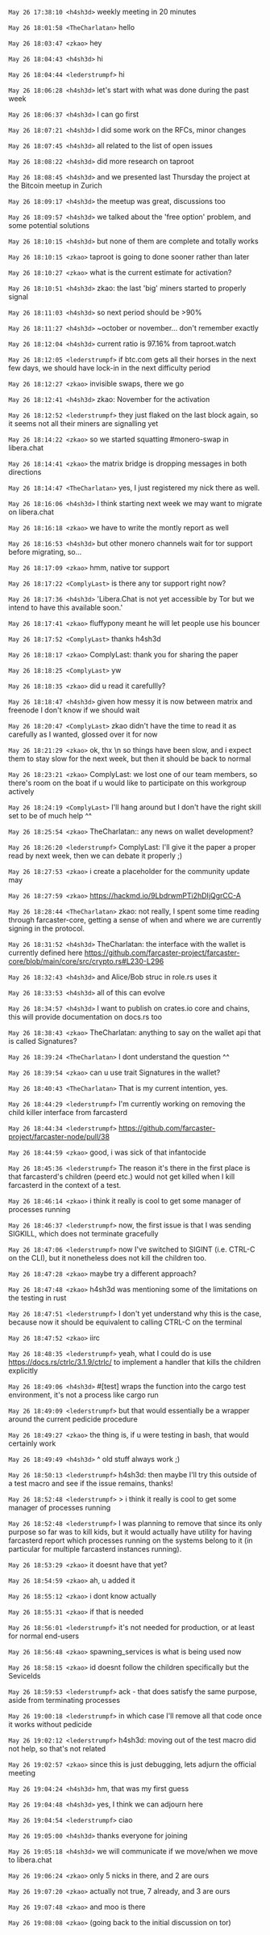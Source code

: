 `May 26 17:38:10 <h4sh3d>`        weekly meeting in 20 minutes

`May 26 18:01:58 <TheCharlatan>`  hello

`May 26 18:03:47 <zkao>`  hey

`May 26 18:04:43 <h4sh3d>`        hi

`May 26 18:04:44 <lederstrumpf>`  hi

`May 26 18:06:28 <h4sh3d>`        let's start with what was done during the past week

`May 26 18:06:37 <h4sh3d>`        I can go first

`May 26 18:07:21 <h4sh3d>`        I did some work on the RFCs, minor changes

`May 26 18:07:45 <h4sh3d>`        all related to the list of open issues

`May 26 18:08:22 <h4sh3d>`        did more research on taproot

`May 26 18:08:45 <h4sh3d>`        and we presented last Thursday the project at the Bitcoin meetup in Zurich

`May 26 18:09:17 <h4sh3d>`        the meetup was great, discussions too

`May 26 18:09:57 <h4sh3d>`        we talked about the 'free option' problem, and some potential solutions

`May 26 18:10:15 <h4sh3d>`        but none of them are complete and totally works

`May 26 18:10:15 <zkao>`  taproot is going to done sooner rather than later

`May 26 18:10:27 <zkao>`  what is the current estimate for activation?

`May 26 18:10:51 <h4sh3d>`        zkao: the last 'big' miners started to properly signal

`May 26 18:11:03 <h4sh3d>`        so next period should be >90%

`May 26 18:11:27 <h4sh3d>`        ~october or november... don't remember exactly

`May 26 18:12:04 <h4sh3d>`        current ratio is 97.16% from taproot.watch

`May 26 18:12:05 <lederstrumpf>`  if btc.com gets all their horses in the next few days, we should have lock-in in the next difficulty period

`May 26 18:12:27 <zkao>`  invisible swaps, there we go

`May 26 18:12:41 <h4sh3d>`        zkao: November for the activation

`May 26 18:12:52 <lederstrumpf>`  they just flaked on the last block again, so it seems not all their miners are signalling yet

`May 26 18:14:22 <zkao>`  so we started squatting #monero-swap in libera.chat

`May 26 18:14:41 <zkao>`  the matrix bridge is dropping messages in both directions

`May 26 18:14:47 <TheCharlatan>`  yes, I just registered my nick there as well.

`May 26 18:16:06 <h4sh3d>`        I think starting next week we may want to migrate on libera.chat

`May 26 18:16:18 <zkao>`  we have to write the montly report as well

`May 26 18:16:53 <h4sh3d>`        but other monero channels wait for tor support before migrating, so...

`May 26 18:17:09 <zkao>`  hmm, native tor support

`May 26 18:17:22 <ComplyLast>`    is there any tor support right now?

`May 26 18:17:36 <h4sh3d>`        'Libera.Chat is not yet accessible by Tor but we intend to have this available soon.'

`May 26 18:17:41 <zkao>`  fluffypony meant he will let people use his bouncer

`May 26 18:17:52 <ComplyLast>`    thanks h4sh3d

`May 26 18:18:17 <zkao>`  ComplyLast: thank you for sharing the paper

`May 26 18:18:25 <ComplyLast>`    yw

`May 26 18:18:35 <zkao>`  did u read it carefullly?

`May 26 18:18:47 <h4sh3d>`        given how messy it is now between matrix and freenode I don't know if we should wait

`May 26 18:20:47 <ComplyLast>`    zkao didn't have the time to read it as carefully as I wanted, glossed over it for now

`May 26 18:21:29 <zkao>`  ok, thx \n so things have been slow, and i expect them to stay slow for the next week, but then it should be back to normal

`May 26 18:23:21 <zkao>`  ComplyLast: we lost one of our team members, so there's room on the boat if u would like to participate on this workgroup actively

`May 26 18:24:19 <ComplyLast>`    I'll hang around but I don't have the right skill set to be of much help ^^

`May 26 18:25:54 <zkao>`  TheCharlatan:: any news on wallet development?

`May 26 18:26:20 <lederstrumpf>`  ComplyLast: I'll give it the paper a proper read by next week, then we can debate it properly ;)

`May 26 18:27:53 <zkao>`  i create a placeholder for the community update may

`May 26 18:27:59 <zkao>`  https://hackmd.io/9LbdrwmPTi2hDIjQgrCC-A

`May 26 18:28:44 <TheCharlatan>`  zkao: not really, I spent some time reading through farcaster-core, getting a sense of when and where we are currently signing in the protocol.

`May 26 18:31:52 <h4sh3d>`        TheCharlatan: the interface with the wallet is currently defined here https://github.com/farcaster-project/farcaster-core/blob/main/core/src/crypto.rs#L230-L296

`May 26 18:32:43 <h4sh3d>`        and Alice/Bob struc in role.rs uses it

`May 26 18:33:53 <h4sh3d>`        all of this can evolve

`May 26 18:34:57 <h4sh3d>`        I want to publish on crates.io core and chains, this will provide documentation on docs.rs too

`May 26 18:38:43 <zkao>`  TheCharlatan: anything to say on the wallet api that is called Signatures?

`May 26 18:39:24 <TheCharlatan>`  I dont understand the question ^^

`May 26 18:39:54 <zkao>`  can u use trait Signatures in the wallet?

`May 26 18:40:43 <TheCharlatan>`  That is my current intention, yes.

`May 26 18:44:29 <lederstrumpf>`  I'm currently working on removing the child killer interface from farcasterd

`May 26 18:44:34 <lederstrumpf>`  https://github.com/farcaster-project/farcaster-node/pull/38

`May 26 18:44:59 <zkao>`  good, i was sick of that infantocide

`May 26 18:45:36 <lederstrumpf>`  The reason it's there in the first place is that farcasterd's children (peerd etc.) would not get killed when I kill farcasterd in the context of a test.

`May 26 18:46:14 <zkao>`  i think it really is cool to get some manager of processes running

`May 26 18:46:37 <lederstrumpf>`  now, the first issue is that I was sending SIGKILL, which does not terminate gracefully

`May 26 18:47:06 <lederstrumpf>`  now I've switched to SIGINT (i.e. CTRL-C on the CLI), but it nonetheless does not kill the children too.

`May 26 18:47:28 <zkao>`  maybe try a different approach?

`May 26 18:47:48 <zkao>`  h4sh3d was mentioning some of the limitations on the testing in rust

`May 26 18:47:51 <lederstrumpf>`  I don't yet understand why this is the case, because now it should be equivalent to calling CTRL-C on the terminal

`May 26 18:47:52 <zkao>`  iirc

`May 26 18:48:35 <lederstrumpf>`  yeah, what I could do is use https://docs.rs/ctrlc/3.1.9/ctrlc/ to implement a handler that kills the children explicitly

`May 26 18:49:06 <h4sh3d>`        #[test] wraps the function into the cargo test environment, it's not a process like cargo run

`May 26 18:49:09 <lederstrumpf>`  but that would essentially be a wrapper around the current pedicide procedure

`May 26 18:49:27 <zkao>`  the thing is, if u were testing in bash, that would certainly work

`May 26 18:49:49 <h4sh3d>`        ^ old stuff always work ;)

`May 26 18:50:13 <lederstrumpf>`  h4sh3d: then maybe I'll try this outside of a test macro and see if the issue remains, thanks!

`May 26 18:52:48 <lederstrumpf>`  > i think it really is cool to get some manager of processes running

`May 26 18:52:48 <lederstrumpf>`  I was planning to remove that since its only purpose so far was to kill kids, but it would actually have utility for having farcasterd report which processes running on the systems belong to it (in particular for multiple farcasterd instances running).

`May 26 18:53:29 <zkao>`  it doesnt have that yet?

`May 26 18:54:59 <zkao>`  ah, u added it

`May 26 18:55:12 <zkao>`  i dont know actually

`May 26 18:55:31 <zkao>`  if that is needed

`May 26 18:56:01 <lederstrumpf>`  it's not needed for production, or at least for normal end-users

`May 26 18:56:48 <zkao>`  spawning_services is what is being used now

`May 26 18:58:15 <zkao>`  id doesnt follow the children specifically but the SeviceIds

`May 26 18:59:53 <lederstrumpf>`  ack - that does satisfy the same purpose, aside from terminating processes

`May 26 19:00:18 <lederstrumpf>`  in which case I'll remove all that code once it works without pedicide

`May 26 19:02:12 <lederstrumpf>`  h4sh3d: moving out of the test macro did not help, so that's not related

`May 26 19:02:57 <zkao>`  since this is just debugging, lets adjurn the official meeting

`May 26 19:04:24 <h4sh3d>`        hm, that was my first guess

`May 26 19:04:48 <h4sh3d>`        yes, I think we can adjourn here

`May 26 19:04:54 <lederstrumpf>`  ciao

`May 26 19:05:00 <h4sh3d>`        thanks everyone for joining

`May 26 19:05:18 <h4sh3d>`        we will communicate if we move/when we move to libera.chat

`May 26 19:06:24 <zkao>`  only 5 nicks in there, and 2 are ours

`May 26 19:07:20 <zkao>`  actually not true, 7 already, and 3 are ours

`May 26 19:07:48 <zkao>`  and moo is there

`May 26 19:08:08 <zkao>`  (going back to the initial discussion on tor)


